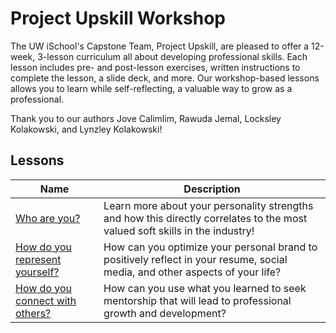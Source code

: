 # Project Upskill Workshop

The UW iSchool's Capstone Team, Project Upskill, are pleased to offer a 12-week, 3-lesson curriculum all about developing professional skills. Each lesson includes pre- and post-lesson exercises, written instructions to complete the lesson, a slide deck, and more. Our workshop-based lessons allows you to learn while self-reflecting, a valuable way to grow as a professional.

Thank you to our authors Jove Calimlim, Rawuda Jemal, Locksley Kolakowski, and Lynzley Kolakowski!

## Lessons
| Name      | Description |
| ----------- | ----------- |
| [Who are you?](https://github.com/lynzley/project-upskill-workshop/tree/main/Lesson%201)      | Learn more about your personality strengths and how this directly correlates to the most valued soft skills in the industry!       |
| [How do you represent yourself?](https://github.com/lynzley/project-upskill-workshop/tree/main/Lesson%202)    | How can you optimize your personal brand to positively reflect in your resume, social media, and other aspects of your life?        |
| [How do you connect with others?](https://github.com/lynzley/project-upskill-workshop/blob/main/Lesson%203)    | How can you use what you learned to seek mentorship that will lead to professional growth and development?        |
